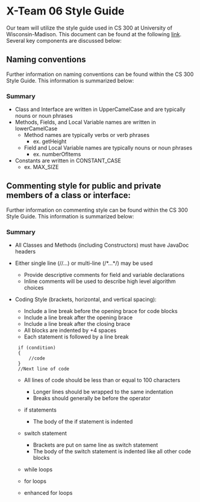 # X-Team 06 Style Guide

Our team will utilize the style guide used in CS 300 at University of Wisconsin-Madison. This document can be found at the following <a href="http://cs300-www.cs.wisc.edu/wp/index.php/2017/08/15/cs300-java-style-guide/">link</a>. Several key components are discussed below:

## Naming conventions

Further information on naming conventions can be found within the CS 300 Style Guide. This information is summarized below:

### Summary
* Class and Interface are written in UpperCamelCase and are typically nouns or noun phrases
* Methods, Fields, and Local Variable names are written in lowerCamelCase
  * Method names are typically verbs or verb phrases
    * ex. getHeight
  * Field and Local Variable names are typically nouns or noun phrases
    * ex. numberOfItems
* Constants are written in CONSTANT_CASE
  * ex. MAX_SIZE

## Commenting style for public and private members of a class or interface:

Further information on commenting style can be found within the CS 300 Style Guide. This information is summarized below:

### Summary

* All Classes and Methods (including Constructors) must have JavaDoc headers
* Either single line (//...) or multi-line (/\*...\*/) may be used
  * Provide descriptive comments for field and variable declarations
  * Inline comments will be used to describe high level algorithm choices
  
* Coding Style (brackets, horizontal, and vertical spacing):
  * Include a line break before the opening brace for code blocks
  * Include a line break after the opening brace
  * Include a line break after the closing brace
  * All blocks are indented by +4 spaces
  * Each statement is followed by a line break
   
   ```
    if (condition)
    {
        //code
    }
    //Next line of code
    ```
  * All lines of code should be less than or equal to 100 characters
    * Longer lines should be wrapped to the same indentation
    * Breaks should generally be before the operator
  
  * if statements
    * The body of the if statement is indented
  * switch statement
    * Brackets are put on same line as switch statement
    * The body of the switch statement is indented like all other code blocks
  * while loops
  * for loops
  * enhanced for loops
